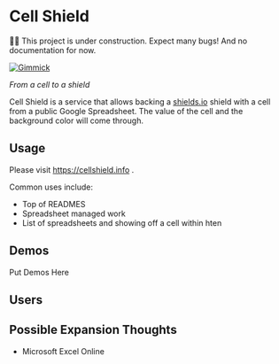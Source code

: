 # Cell Shield

👷‍♂️ This project is under construction. Expect many bugs! And no documentation for now.

[![Gimmick](https://shields.io/endpoint?url=https%3A%2F%2Fcellshield.info%2Fgs%3FspreadSheetId%3D1HF_u-a4gQpUFO12kToJg3h7Iu8lD1yZrL3-POmsRrDE%26cellRange%3DA2)](https://docs.google.com/spreadsheets/d/1HF_u-a4gQpUFO12kToJg3h7Iu8lD1yZrL3-POmsRrDE/edit#gid=0&range=A2)

*From a cell to a shield*

Cell Shield is a service that allows backing a [shields.io][shio] shield with
a cell from a public Google Spreadsheet. The value of the cell and the background color will come through.

## Usage

Please visit https://cellshield.info .

Common uses include:

* Top of READMES
* Spreadsheet managed work
* List of spreadsheets and showing off a cell within hten

## Demos

Put Demos Here

## Users

## Possible Expansion Thoughts

* Microsoft Excel Online

[shio]: https://shields.io/